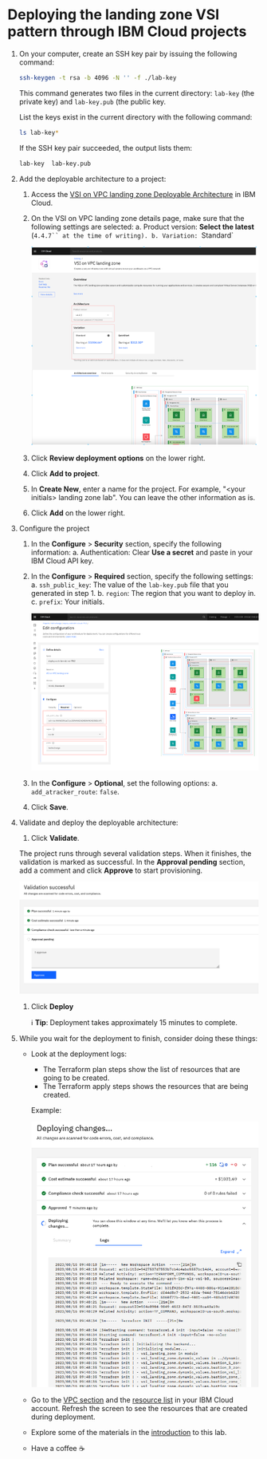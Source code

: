 # Deploying the landing zone VSI pattern through IBM Cloud projects

1. On your computer, create an SSH key pair by issuing the following command:

    ```sh
    ssh-keygen -t rsa -b 4096 -N '' -f ./lab-key
    ```

    This command generates two files in the current directory: `lab-key` (the private key) and `lab-key.pub` (the public key.

    List the keys exist in the current directory with the following command:

    ```sh
    ls lab-key*
    ```

    If the SSH key pair succeeded, the output lists them:

    ```sh
    lab-key  lab-key.pub
    ```

1. Add the deployable architecture to a project:

    1. Access the [VSI on VPC landing zone Deployable Architecture](https://cloud.ibm.com/catalog/architecture/deploy-arch-ibm-slz-vsi-ef663980-4c71-4fac-af4f-4a510a9bcf68-global?catalog_query=aHR0cHM6Ly9jbG91ZC5pYm0uY29tL2NhdGFsb2cjcmVmZXJlbmNlX2FyY2hpdGVjdHVyZQ%3D%3D) in IBM Cloud.
    1. On the VSI on VPC landing zone details page, make sure that the following settings are selected:
        a. Product version: **Select the latest** (`4.4.7`` at the time of writing).
        b. Variation: `Standard`

        ![Details page](../images/part-1/10-overview-page.png)

    1. Click **Review deployment options** on the lower right.
    1. Click **Add to project**.
    1. In **Create New**, enter a name for the project. For example, "\<your initials> landing zone lab". You can leave the other information as is.
    1. Click **Add** on the lower right.

1. Configure the project
    1. In the **Configure** > **Security** section, specify the following information:
      a. Authentication: Clear **Use a secret** and paste in your IBM Cloud API key.

    1. In the **Configure** > **Required** section, specify the following settings:
        a. `ssh_public_key`: The value of the `lab-key.pub` file that you generated in step 1.
        b. `region`: The region that you want to deploy in.
        c. `prefix`: Your initials.

        ![Configuration](../images/part-1/10-configuration.png)

    1. In the **Configure** > **Optional**, set the following options:
        a. `add_atracker_route`: `false`.
    1. Click **Save**.

1. Validate and deploy the deployable architecture:
    1. Click **Validate**.

    The project runs through several validation steps. When it finishes, the validation is marked as successful. In the **Approval pending** section, add a comment and click **Approve** to start provisioning.

    ![Validation](../images/part-1/10-validation.png)

    1. Click **Deploy**

        :information_source: **Tip**: Deployment takes approximately 15 minutes to complete.

1. While you wait for the deployment to finish, consider doing these things:

    - Look at the deployment logs:
        - The Terraform plan steps show the list of resources that are going to be created.
        - The Terraform apply steps shows the resources that are being created.

        Example:

      ![Deployment](../images/part-1/10-deployment.png)

    - Go to the [VPC section](https://cloud.ibm.com/vpc-ext/vpcLayout) and the [resource list](https://cloud.ibm.com/resources) in your IBM Cloud account. Refresh the screen to see the resources that are created during deployment.
    - Explore some of the materials in the [introduction](README) to this lab.
    - Have a coffee ☕
